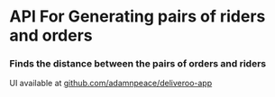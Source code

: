 # API For Generating pairs of riders and orders

### Finds the distance between the pairs of orders and riders

UI available at [github.com/adamnpeace/deliveroo-app](https://github.com/adamnpeace/deliveroo-app)
